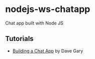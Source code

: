 # nodejs-ws-chatapp
Chat app built with Node JS

## Tutorials
- [Building a Chat App](https://youtube.com/playlist?list=PL0Zuz27SZ-6NOkbTDxKi7grs_oxJhLu07&si=p-iXcyflAQPYY7eL) by Dave Gary

